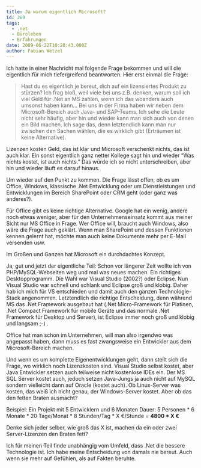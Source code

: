 ```yaml
---
title: Ja warum eigentlich Microsoft?
id: 369
tags:
  - .net
  - Büroleben
  - Erfahrungen
date: 2009-06-22T10:28:43.000Z
author: Fabian Wetzel
---
```


Ich hatte in einer Nachricht mal folgende Frage bekommen und will die eigentlich für mich tiefergreifend beantworten. Hier erst einmal die Frage:

> Hast du es eigentlich je bereut, dich auf ein lizensiertes Produkt zu stürzen? Ich frag bloß, weil viele bei uns z.B. denken, warum soll ich viel Geld für .Net an MS zahlen, wenn ich das woanders auch umsonst haben kann...
Bei uns in der Firma haben wir neben dem Microsoft-Bereich auch Java- und SAP-Teams. Ich sehe die Leute nicht sehr häufig, aber hin und wieder kann man sich auch von denen ein Bild machen. Ich sage das, denn letztendlich kann man nur zwischen den Sachen wählen, die es wirklich gibt (Erträumen ist keine Alternative).

Lizenzen kosten Geld, das ist klar und Microsoft verschenkt nichts, das ist auch klar. Ein sonst eigentlich ganz netter Kollege sagt hin und wieder “Was nichts kostet, ist auch nichts.” Das würde ich so nicht unterschreiben, aber hin und wieder läuft es darauf hinaus.

Um wieder auf den Punkt zu kommen. Die Frage lässt offen, ob es um Office, Windows, klassische .Net Entwicklung oder um Dienstleistungen und Entwicklungen im Bereich SharePoint oder CRM geht (oder ganz was anderes?).

Für Office gibt es keine richtige Alternative. Google hat ein wenig, andere noch etwas weniger, aber für den Unternehmenseinsatz kommt aus meiner Sicht nur MS Office in Frage. Wer Office will, braucht auch Windows, also wäre die Frage auch geklärt. Wenn man SharePoint und dessen Funktionen kennen gelernt hat, möchte man auch keine Dokumente mehr per E-Mail versenden usw.

Im Großen und Ganzen hat Microsoft ein durchdachtes Konzept.

Ja, gut und jetzt der eigentliche Teil: Schon vor längerer Zeit wollte ich von PHP/MySQL-Webseiten weg und mal was neues machen. Ein richtiges Desktopprogramm. Die Wahl war Visual Studio (2002?) oder Eclipse. Nun Visual Studio war schnell und schlank und Eclipse groß und klobig. Daher hab ich mich für VS entschieden und damit auch den ganzen Technologie-Stack angenommen. Letztendlich die richtige Entscheidung, denn während MS das .Net Framework ausgebaut hat (.Net Micro-Framework für Platinen, .Net Compact Framework für mobile Geräte und das normale .Net Framework für Desktop und Server), ist Eclipse immer noch groß und klobig und langsam ;-) .

Office hat man schon im Unternehmen, will man also irgendwo was angepasst haben, dann muss es fast zwangsweise ein Entwickler aus dem Microsoft-Bereich machen.

Und wenn es um komplette Eigenentwicklungen geht, dann stellt sich die Frage, wo wirklich noch Lizenzkosten sind. Visual Studio selbst kostet, aber Java Entwickler setzen auch teilweise nicht kostenlose IDEs ein. Der MS SQL Server kostet auch, jedoch setzen Java-Jungs ja auch nicht auf MySQL sondern vielleicht dann auf Oracle (kostet auch). Ob Linux-Server was kosten, das weiß ich nicht genau, der Windows-Server kostet. Aber ob das den fetten Braten ausmacht?

Beispiel: Ein Projekt mit 5 Entwicklern und 6 Monaten Dauer:
5 Personen * 6 Monate * 20 Tage/Monat * 8 Stunden/Tag * X €/Stunde = **4800 * X €**

Denke sich jeder selber, wie groß das X ist, machen da ein oder zwei Server-Lizenzen den Braten fett?

Ich für meinen Teil finde unabhängig vom Umfeld, dass .Net die bessere Technologie ist. Ich habe meine Entscheidung von damals nie bereut. Auch wenn sie mehr auf Gefühlen, als auf Fakten beruhte.


